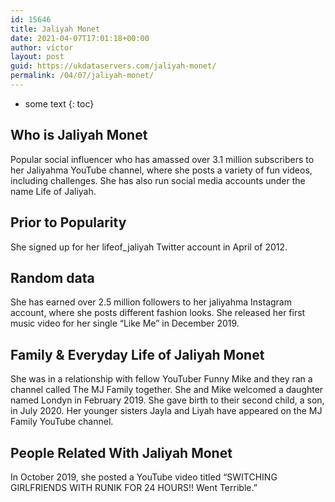 ```yaml
---
id: 15646
title: Jaliyah Monet
date: 2021-04-07T17:01:18+00:00
author: victor
layout: post
guid: https://ukdataservers.com/jaliyah-monet/
permalink: /04/07/jaliyah-monet/
---
```


* some text
{: toc}


## Who is Jaliyah Monet



Popular social influencer who has amassed over 3.1 million subscribers to her Jaliyahma YouTube channel, where she posts a variety of fun videos, including challenges. She has also run social media accounts under the name Life of Jaliyah. 

                
                
                
## Prior to Popularity



She signed up for her lifeof_jaliyah Twitter account in April of 2012.

                
                
                
## Random data



She has earned over 2.5 million followers to her jaliyahma Instagram account, where she posts different fashion looks. She released her first music video for her single &#8220;Like Me&#8221; in December 2019. 

                
                
                
## Family & Everyday Life of Jaliyah Monet



She was in a relationship with fellow YouTuber Funny Mike and they ran a channel called The MJ Family together. She and Mike welcomed a daughter named Londyn in February 2019. She gave birth to their second child, a son, in July 2020. Her younger sisters Jayla and Liyah have appeared on the MJ Family YouTube channel.

                
                
                
## People Related With Jaliyah Monet



In October 2019, she posted a YouTube video titled &#8220;SWITCHING GIRLFRIENDS WITH RUNIK FOR 24 HOURS!! Went Terrible.&#8221; 

                
              
            
          
          
          